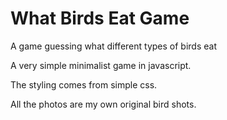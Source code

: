 # What Birds Eat Game

A game guessing what different types of birds eat

A very simple minimalist game in javascript.

The styling comes from simple css.

All the photos are my own original bird shots. 
